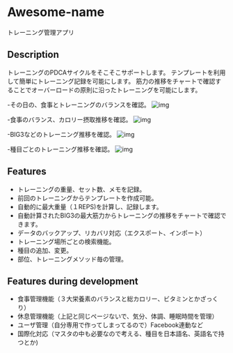 # Awesome-name
トレーニング管理アプリ

## Description
トレーニングのPDCAサイクルをそこそこサポートします。
テンプレートを利用して簡単にトレーニング記録を可能にします。
筋力の推移をチャートで確認することでオーバーロードの原則に沿ったトレーニングを可能にします。

-その日の、食事とトレーニングのバランスを確認。
![img](https://farm2.staticflickr.com/1663/26409684915_040df45fbc_z.jpg)

-食事のバランス、カロリー摂取推移を確認。
![img](https://farm2.staticflickr.com/1584/26136846790_9b73ceee13_z.jpg)

-BIG3などのトレーニング推移を確認。
![img](https://farm2.staticflickr.com/1478/26136846810_47069e0b84_z.jpg)

-種目ごとのトレーニング推移を確認。
![img](https://farm2.staticflickr.com/1497/26383768976_5e7109f141_z.jpg)

## Features
- トレーニングの重量、セット数、メモを記録。
- 前回のトレーニングからテンプレートを作成可能。
- 自動的に最大重量（１REPS)を計算し、記録します。
- 自動計算されたBIG3の最大筋力からトレーニングの推移をチャートで確認できます。
- データのバックアップ、リカバリ対応（エクスポート、インポート）
- トレーニング場所ごとの検索機能。 
- 種目の追加、変更。
- 部位、トレーニングメソッド毎の管理。

## Features during development
- 食事管理機能（３大栄養素のバランスと総カロリー、ビタミンとかざっくり）
- 休息管理機能（上記と同じページないで、気分、体調、睡眠時間を管理） 
- ユーザ管理（自分専用で作ってしまってるので）Facebook連動など
- 国際化対応（マスタの中も必要なので考える、種目を日本語名、英語名で持つとか)

